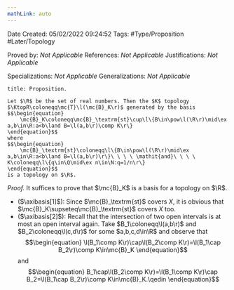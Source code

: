 ```yaml
---
mathLink: auto
---
```


<div class="topSpace"></div>

Date Created: 05/02/2022 09:24:52
Tags: #Type/Proposition #Later/Topology

Proved by: <i>Not Applicable</i>
References: <i>Not Applicable</i>
Justifications: <i>Not Applicable</i>

Specializations: <i>Not Applicable</i>
Generalizations: <i>Not Applicable</i>

``` ad-Proposition
title: Proposition.

Let $\R$ be the set of real numbers. Then the $K$ topology $\KtopR\coloneqq\mc{T}\l(\mc{B}_K\r)$ generated by the basis
$$\begin{equation}
    \mc{B}_K\coloneqq\mc{B}_\textrm{st}\cup\l\{B\in\pow\l(\R\r)\mid\ex a,b\in\R:a<b\land B=\l(a,b\r)\comp K\r\}
\end{equation}$$
where
$$\begin{equation}
    \mc{B}_\textrm{st}\coloneqq\l\{B\in\pow\l(\R\r)\mid\ex a,b\in\R:a<b\land B=\l(a,b\r)\r\}\ \ \ \ \mathit{and}\ \ \ \ K\coloneqq\l\{q\in\Q\mid\ex n\in\N:q=1/n\r\}
\end{equation}$$
is a topology on $\R$.

```

<i>Proof.</i> It suffices to prove that $\mc{B}_K$ is a basis for a topology on $\R$.
* ($\axibasis[1]$): Since $\mc{B}_\textrm{st}$ covers $X$, it is obvious that $\mc{B}_K\supseteq\mc{B}_\textrm{st}$ covers $X$ too.
* ($\axibasis[2]$): Recall that the intersection of two open intervals is at most an open interval again. Take $B_1\coloneqq\l(a,b\r)$ and $B_2\coloneqq\l(c,d\r)$ for some $a,b,c,d\in\R$ and observe that
$$\begin{equation}
    \l(B_1\comp K\r)\cap\l(B_2\comp K\r)=\l(B_1\cap B_2\r)\comp K\in\mc{B}_K
\end{equation}$$
and
$$\begin{equation}
    B_1\cap\l(B_2\comp K\r)=\l(B_1\comp K\r)\cap B_2=\l(B_1\cap B_2\r)\comp K\in\mc{B}_K.\qedin
\end{equation}$$
